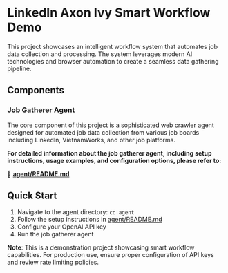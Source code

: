 # LinkedIn Axon Ivy Smart Workflow Demo

This project showcases an intelligent workflow system that automates job data collection and processing. The system leverages modern AI technologies and browser automation to create a seamless data gathering pipeline.

## Components

### Job Gatherer Agent

The core component of this project is a sophisticated web crawler agent designed for automated job data collection from various job boards including LinkedIn, VietnamWorks, and other job platforms.

**For detailed information about the job gatherer agent, including setup instructions, usage examples, and configuration options, please refer to:**

📁 **[agent/README.md](agent/README.md)**

## Quick Start

1. Navigate to the agent directory: `cd agent`
2. Follow the setup instructions in [agent/README.md](agent/README.md)
3. Configure your OpenAI API key
4. Run the job gatherer agent

**Note**: This is a demonstration project showcasing smart workflow capabilities. For production use, ensure proper configuration of API keys and review rate limiting policies.
